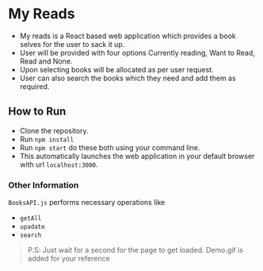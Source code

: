 # My Reads

-   My reads is a React based web application which provides a book selves for the user to sack it up.
-   User will be provided with four options Currently reading, Want to Read, Read and None.
-   Upon selecting books will be allocated as per user request.
-   User can also search the books which they need and add them as required.

## How to Run

-   Clone the repository.
-   Run `npm install`
-   Run `npm start` do these both using your command line.
-   This automatically launches the web application in your default browser with url `localhost:3000`.

### Other Information

`BooksAPI.js` performs necessary operations like

-   `getAll`
-   `upadate`
-   `search`

> P.S: Just wait for a second for the page to get loaded.
> Demo.gif is added for your reference
